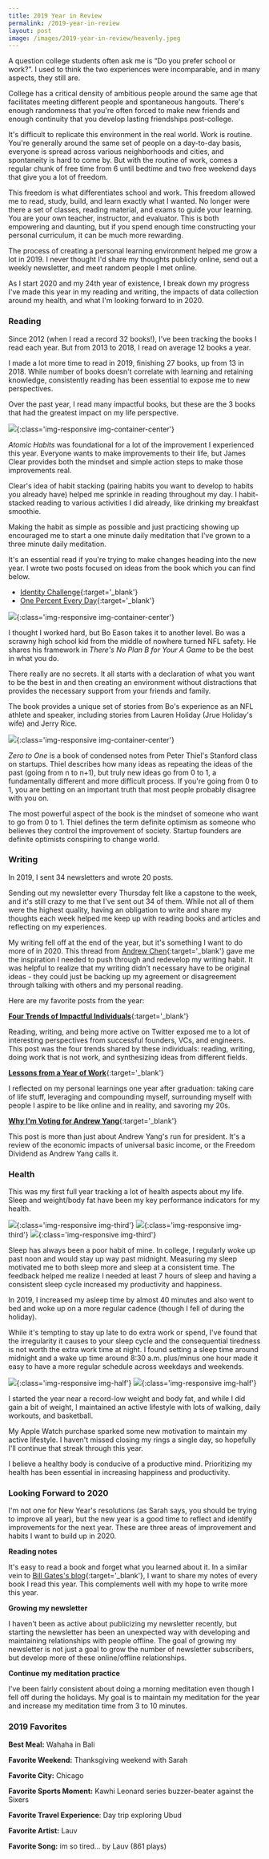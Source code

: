 ```yaml
---
title: 2019 Year in Review
permalink: /2019-year-in-review
layout: post
image: /images/2019-year-in-review/heavenly.jpeg
---
```


A question college students often ask me is “Do you prefer school or work?”. I used to think the two experiences were incomparable, and in many aspects, they still are.

College has a critical density of ambitious people around the same age that facilitates meeting different people and spontaneous hangouts. There's enough randomness that you're often forced to make new friends and enough continuity that you develop lasting friendships post-college.

It's difficult to replicate this environment in the real world. Work is routine. You're generally around the same set of people on a day-to-day basis, everyone is spread across various neighborhoods and cities, and spontaneity is hard to come by. But with the routine of work, comes a regular chunk of free time from 6 until bedtime and two free weekend days that give you a lot of freedom.

This freedom is what differentiates school and work. This freedom allowed me to read, study, build, and learn exactly what I wanted. No longer were there a set of classes, reading material, and exams to guide your learning. You are your own teacher, instructor, and evaluator. This is both empowering and daunting, but if you spend enough time constructing your personal curriculum, it can be much more rewarding.

The process of creating a personal learning environment helped me grow a lot in 2019. I never thought I'd share my thoughts publicly online, send out a weekly newsletter, and meet random people I met online.

As I start 2020 and my 24th year of existence, I break down my progress I've made this year in my reading and writing, the impacts of data collection around my health, and what I'm looking forward to in 2020.

### Reading

Since 2012 (when I read a record 32 books!), I've been tracking the books I read each year. But from 2013 to 2018, I read on average 12 books a year.

I made a lot more time to read in 2019, finishing 27 books, up from 13 in 2018. While number of books doesn't correlate with learning and retaining knowledge, consistently reading has been essential to expose me to new perspectives.

Over the past year, I read many impactful books, but these are the 3 books that had the greatest impact on my life perspective.

![](/images/atomic-habits.jpg){:class='img-responsive img-container-center'}

*Atomic Habits* was foundational for a lot of the improvement I experienced this year. Everyone wants to make improvements to their life, but James Clear provides both the mindset and simple action steps to make those improvements real.

Clear's idea of habit stacking (pairing habits you want to develop to habits you already have) helped me sprinkle in reading throughout my day. I habit-stacked reading to various activities I did already, like drinking my breakfast smoothie.

Making the habit as simple as possible and just practicing showing up encouraged me to start a one minute daily meditation that I've grown to a three minute daily meditation.

It's an essential read if you're trying to make changes heading into the new year. I wrote two posts focused on ideas from the book which you can find below.

* [Identity Challenge](https://kevinarifin.com/identity-challenge){:target='_blank'}
* [One Percent Every Day](https://kevinarifin.com/one-percent){:target='_blank'}

![](/images/books/theres-no-plan-b-for-your-a-game.jpg){:class='img-responsive img-container-center'}

I thought I worked hard, but Bo Eason takes it to another level. Bo was a scrawny high school kid from the middle of nowhere turned NFL safety. He shares his framework in *There's No Plan B for Your A Game* to be the best in what you do.

There really are no secrets. It all starts with a declaration of what you want to be the best in and then creating an environment without distractions that provides the necessary support from your friends and family.

The book provides a unique set of stories from Bo's experience as an NFL athlete and speaker, including stories from Lauren Holiday (Jrue Holiday's wife) and Jerry Rice.

![](/images/books/zero-to-one.jpg){:class='img-responsive img-container-center'}

*Zero to One* is a book of condensed notes from Peter Thiel's Stanford class on startups. Thiel describes how many ideas as repeating the ideas of the past (going from n to n+1), but truly new ideas go from 0 to 1, a fundamentally different and more difficult process. If you're going from 0 to 1, you are betting on an important truth that most people probably disagree with you on.

The most powerful aspect of the book is the mindset of someone who want to go from 0 to 1. Thiel defines the term definite optimism as someone who believes they control the improvement of society. Startup founders are definite optimists conspiring to change world.

### Writing

In 2019, I sent 34 newsletters and wrote 20 posts.

Sending out my newsletter every Thursday felt like a capstone to the week, and it's still crazy to me that I've sent out 34 of them. While not all of them were the highest quality, having an obligation to write and share my thoughts each week helped me keep up with reading books and articles and reflecting on my experiences.

My writing fell off at the end of the year, but it's something I want to do more of in 2020. This thread from [Andrew Chen](https://twitter.com/andrewchen/status/890076892698750976){:target='_blank'} gave me the inspiration I needed to push through and redevelop my writing habit. It was helpful to realize that my writing didn't necessary have to be original ideas - they could just be backing up my agreement or disagreement through talking with others and my personal reading.

Here are my favorite posts from the year:

[**Four Trends of Impactful Individuals**](https://kevinarifin.com/impactful-individuals){:target='_blank'}

Reading, writing, and being more active on Twitter exposed me to a lot of interesting perspectives from successful founders, VCs, and engineers. This post was the four trends shared by these individuals: reading, writing, doing work that is not work, and synthesizing ideas from different fields.

[**Lessons from a Year of Work**](https://kevinarifin.com/lessons-2019){:target='_blank'}

I reflected on my personal learnings one year after graduation: taking care of life stuff, leveraging and compounding myself, surrounding myself with people I aspire to be like online and in reality, and savoring my 20s.

[**Why I'm Voting for Andrew Yang**](https://kevinarifin.com/why-im-voting-for-andrew-yang){:target='_blank'}

This post is more than just about Andrew Yang's run for president. It's a review of the economic impacts of universal basic income, or the Freedom Dividend as Andrew Yang calls it.

### Health

This was my first full year tracking a lot of health aspects about my life. Sleep and weight/body fat have been my key performance indicators for my health.

![](/images/2019-year-in-review/sleep_start.jpg){:class='img-responsive img-third'}
![](/images/2019-year-in-review/sleep_mid.jpg){:class='img-responsive img-third'}
![](/images/2019-year-in-review/sleep_end.jpg){:class='img-responsive img-third'}

Sleep has always been a poor habit of mine. In college, I regularly woke up past noon and would stay up way past midnight. Measuring my sleep motivated me to both sleep more and sleep at a consistent time. The feedback helped me realize I needed at least 7 hours of sleep and having a consistent sleep cycle increased my productivity and happiness.

In 2019, I increased my asleep time by almost 40 minutes and also went to bed and woke up on a more regular cadence (though I fell of during the holiday).

While it's tempting to stay up late to do extra work or spend, I've found that the irregularity it causes to your sleep cycle and the consequential tiredness is not worth the extra work time at night. I found setting a sleep time around midnight and a wake up time around 8:30 a.m. plus/minus one hour made it easy to have a more regular schedule across weekdays and weekends.

![](/images/2019-year-in-review/bodyfat.jpg){:class='img-responsive img-half'}
![](/images/2019-year-in-review/weight.jpg){:class='img-responsive img-half'}

I started the year near a record-low weight and body fat, and while I did gain a bit of weight, I maintained an active lifestyle with lots of walking, daily workouts, and basketball.

My Apple Watch purchase sparked some new motivation to maintain my active lifestyle. I haven't missed closing my rings a single day, so hopefully I'll continue that streak through this year.

I believe a healthy body is conducive of a productive mind. Prioritizing my health has been essential in increasing happiness and productivity.

### Looking Forward to 2020

I'm not one for New Year's resolutions (as Sarah says, you should be trying to improve all year), but the new year is a good time to reflect and identify improvements for the next year. These are three areas of improvement and habits I want to build up in 2020.

**Reading notes**

It's easy to read a book and forget what you learned about it. In a similar vein to [Bill Gates's blog](https://www.gatesnotes.com){:target='_blank'}, I want to share my notes of every book I read this year. This complements well with my hope to write more this year.

**Growing my newsletter**

I haven't been as active about publicizing my newsletter recently, but starting the newsletter has been an unexpected way with developing and maintaining relationships with people offline. The goal of growing my newsletter is not just a goal to grow the number of newsletter subscribers, but develop more of these online/offline relationships.

**Continue my meditation practice**

I've been fairly consistent about doing a morning meditation even though I fell off during the holidays. My goal is to maintain my meditation for the year and increase my meditation time from 3 to 10 minutes.

### 2019 Favorites

**Best Meal:** Wahaha in Bali

**Favorite Weekend:** Thanksgiving weekend with Sarah

**Favorite City:** Chicago

**Favorite Sports Moment:** Kawhi Leonard series buzzer-beater against the Sixers

**Favorite Travel Experience**: Day trip exploring Ubud

**Favorite Artist:** Lauv

**Favorite Song:** im so tired... by Lauv (861 plays)
